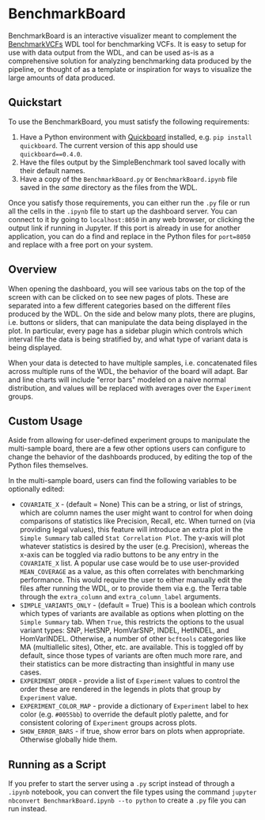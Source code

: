 # BenchmarkBoard

BenchmarkBoard is an interactive visualizer meant to complement the [BenchmarkVCFs](../BenchmarkVCFs.wdl) WDL tool for benchmarking VCFs. It is easy to setup for use with data output from the WDL, and can be used as-is as a comprehensive solution for analyzing benchmarking data produced by the pipeline, or thought of as a template or inspiration for ways to visualize the large amounts of data produced.

## Quickstart

To use the BenchmarkBoard, you must satisfy the following requirements:
1. Have a Python environment with [Quickboard](https://github.com/broadinstitute/quickboard) installed, e.g. `pip install quickboard`. The current version of this app should use `quickboard==0.4.0`. 
2. Have the files output by the SimpleBenchmark tool saved locally with their default names.
3. Have a copy of the `BenchmarkBoard.py` or `BenchmarkBoard.ipynb` file saved in the *same* directory as the files from the WDL.

Once you satisfy those requirements, you can either run the `.py` file or run all the cells in the `.ipynb` file to start up the dashboard server. You can connect to it by going to `localhost:8050` in any web browser, or clicking the output link if running in Jupyter. If this port is already in use for another application, you can do a find and replace in the Python files for `port=8050` and replace with a free port on your system.

## Overview

When opening the dashboard, you will see various tabs on the top of the screen with can be clicked on to see new pages of plots. These are separated into a few different categories based on the different files produced by the WDL. On the side and below many plots, there are plugins, i.e. buttons or sliders, that can manipulate the data being displayed in the plot. In particular, every page has a sidebar plugin which controls which interval file the data is being stratified by, and what type of variant data is being displayed.

When your data is detected to have multiple samples, i.e. concatenated files across multiple runs of the WDL, the behavior of the board will adapt. Bar and line charts will include "error bars" modeled on a naive normal distribution, and values will be replaced with averages over the `Experiment` groups. 

## Custom Usage

Aside from allowing for user-defined experiment groups to manipulate the multi-sample board, there are a few other options users can configure to change the behavior of the dashboards produced, by editing the top of the Python files themselves.

In the multi-sample board, users can find the following variables to be optionally edited:
* `COVARIATE_X` - (default = None) This can be a string, or list of strings, which are column names the user might want to control for when doing comparisons of statistics like Precision, Recall, etc. When turned on (via providing legal values), this feature will introduce an extra plot in the `Simple Summary` tab called `Stat Correlation Plot`. The y-axis will plot whatever statistics is desired by the user (e.g. Precision), whereas the x-axis can be toggled via radio buttons to be any entry in the `COVARIATE_X` list. A popular use case would be to use user-provided `MEAN_COVERAGE` as a value, as this often correlates with benchmarking performance. This would require the user to either manually edit the files after running the WDL, or to provide them via e.g. the Terra table through the `extra_column` and `extra_column_label` arguments.
* `SIMPLE_VARIANTS_ONLY` - (default = True) This is a boolean which controls which types of variants are available as options when plotting on the `Simple Summary` tab. When `True`, this restricts the options to the usual variant types: SNP, HetSNP, HomVarSNP, INDEL, HetINDEL, and HomVarINDEL. Otherwise, a number of other `bcftools` categories like MA (multiallelic sites), Other, etc. are available. This is toggled off by default, since those types of variants are often much more rare, and their statistics can be more distracting than insightful in many use cases.
* `EXPERIMENT_ORDER` - provide a list of `Experiment` values to control the order these are rendered in the legends in plots that group by `Experiment` value.
* `EXPERIMENT_COLOR_MAP` - provide a dictionary of `Experiment` label to hex color (e.g. `#0055bb`) to override the default plotly palette, and for consistent coloring of `Experiment` groups across plots.
* `SHOW_ERROR_BARS` - if true, show error bars on plots when appropriate. Otherwise globally hide them.

## Running as a Script

If you prefer to start the server using a `.py` script instead of through a `.ipynb` notebook, you can convert the file types using the command `jupyter nbconvert BenchmarkBoard.ipynb --to python` to create a `.py` file you can run instead.
